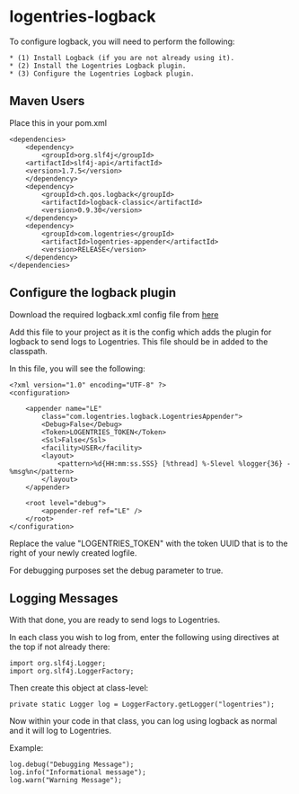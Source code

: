 logentries-logback
==================

To configure logback, you will need to perform the following:

    * (1) Install Logback (if you are not already using it).
    * (2) Install the Logentries Logback plugin.
    * (3) Configure the Logentries Logback plugin.

Maven Users
-----------

Place this in your pom.xml

	<dependencies>
	    <dependency>
	        <groupId>org.slf4j</groupId>
		<artifactId>slf4j-api</artifactId>
		<version>1.7.5</version>
	    </dependency>
	    <dependency>
    		<groupId>ch.qos.logback</groupId>
    		<artifactId>logback-classic</artifactId>
    		<version>0.9.30</version>
		</dependency>
	    <dependency>
	        <groupId>com.logentries</groupId>
	        <artifactId>logentries-appender</artifactId>
	        <version>RELEASE</version>
	    </dependency>
	</dependencies>

Configure the logback plugin
----------------------------

Download the required logback.xml config file from <a href="https://github.com/logentries/le_java/raw/master/configFiles/logback.xml">here</a>

Add this file to your project as it is the config which adds the plugin for logback to send logs to Logentries. This file should be in added to the classpath.

In this file, you will see the following:

	<?xml version="1.0" encoding="UTF-8" ?>
	<configuration>

  		<appender name="LE"
    		class="com.logentries.logback.LogentriesAppender">
			<Debug>False</Debug>
    		<Token>LOGENTRIES_TOKEN</Token>
    		<Ssl>False</Ssl>
    		<facility>USER</facility>
    		<layout>
      			<pattern>%d{HH:mm:ss.SSS} [%thread] %-5level %logger{36} - %msg%n</pattern>
    		</layout>
  		</appender>

  		<root level="debug">
    		<appender-ref ref="LE" />
  		</root>
	</configuration>

Replace the value "LOGENTRIES_TOKEN" with the token UUID that is to the right of your newly created logfile.
    
For debugging purposes set the debug parameter to true.

Logging Messages
----------------

With that done, you are ready to send logs to Logentries.

In each class you wish to log from, enter the following using directives at the top if not already there:

	import org.slf4j.Logger;
	import org.slf4j.LoggerFactory;

Then create this object at class-level:

	private static Logger log = LoggerFactory.getLogger("logentries");

Now within your code in that class, you can log using logback as normal and it will log to Logentries.

Example:

	log.debug("Debugging Message");
	log.info("Informational message");
	log.warn("Warning Message");